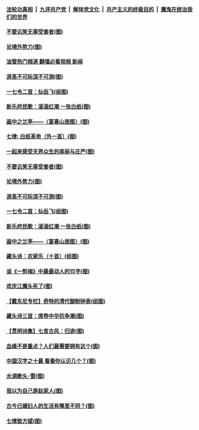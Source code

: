 ####  [法轮功真相](../../../../basic/blob/master/README.md?t=12040502) &nbsp;|&nbsp; [九评共产党](../../../../9ping.md/blob/master/README.md?t=12040502) &nbsp;|&nbsp; [解体党文化](../../../../jtdwh.md/blob/master/README.md?t=12040502)  &nbsp;|&nbsp; [共产主义的终极目的](../../../../gczydzjmd.md/blob/master/README.md?t=12040502) &nbsp;|&nbsp; [魔鬼在统治我们的世界](../../../../mgztzwmdsj.md/blob/master/README.md?t=12040502) 

#### [不要讥笑无辜受害者(图)](../pages/p7/1023179.md?t=12040502) 

#### [论境外势力(图)](../pages/p7/1023000.md?t=12040502) 

#### [油管热门频道 翻墙必看视频 新闻](http://129.146.143.75:81/youtube.html?12040502)

#### [道高不可际深不可测(图)](../pages/p7/1022981.md?t=12040502) 

#### [一七令二首：仙岳飞(组图)](../pages/p7/1022715.md?t=12040502) 

#### [新乐府民歌：滚滚红潮 一张白纸(图)](../pages/p7/1023052.md?t=12040502) 

#### [画中之兰亭——〈富春山居图〉(图)](../pages/p7/1022721.md?t=12040502) 

#### [七律: 白纸革命（外一首）(图)](../pages/p7/1023095.md?t=12040502) 

#### [一起来感受天界众生的美丽与庄严(图)](../pages/p7/1019197.md?t=12040502) 

#### [不要讥笑无辜受害者(图)](../pages/p7/1023179.md?t=12040502) 

#### [论境外势力(图)](../pages/p7/1023000.md?t=12040502) 

#### [道高不可际深不可测(图)](../pages/p7/1022981.md?t=12040502) 

#### [一七令二首：仙岳飞(组图)](../pages/p7/1022715.md?t=12040502) 

#### [新乐府民歌：滚滚红潮 一张白纸(图)](../pages/p7/1023052.md?t=12040502) 

#### [画中之兰亭——〈富春山居图〉(图)](../pages/p7/1022721.md?t=12040502) 

#### [藏头诗：农家乐（十首）(组图)](../pages/p7/1022811.md?t=12040502) 

#### [谈《一剪梅》中最最动人的15字(图)](../pages/p7/1022341.md?t=12040502) 

#### [欢庆江魔头死了(图)](../pages/p7/1023002.md?t=12040502) 

#### [【戴东尼专栏】奇特的清代御制钟表(组图)](../pages/p7/1012028.md?t=12040502) 

#### [藏头诗三首：席卷中华抗争潮(图)](../pages/p7/1022920.md?t=12040502) 

#### [【贯明诗集】七言古风：归途(图)](../pages/p7/1022974.md?t=12040502) 

#### [血缘不是重点？人们最需要拥有这个(图)](../pages/p7/1022617.md?t=12040502) 

#### [中国汉字之十最 看看你认识几个？(图)](../pages/p7/1020314.md?t=12040502) 

#### [水调歌头･雪(图)](../pages/p7/1022865.md?t=12040502) 

#### [我以为自己是赵家人(图)](../pages/p7/1022345.md?t=12040502) 

#### [古今已婚妇人的生活有哪里不同？(图)](../pages/p7/1022332.md?t=12040502) 

#### [七律致方斌(图)](../pages/p7/1022343.md?t=12040502) 

<img src='http://gfw-breaker.win/goodnews/indexes/p7.md' width='0px' height='0px'/>
